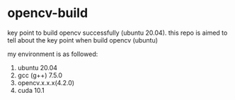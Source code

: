 # opencv-build
key point to build opencv successfully  (ubuntu 20.04). this repo is aimed to tell about the key point when build opencv (ubuntu)

my environment is as followed:
1. ubuntu 20.04
2. gcc (g++) 7.5.0
3. opencv.x.x.x(4.2.0)
4. cuda 10.1

